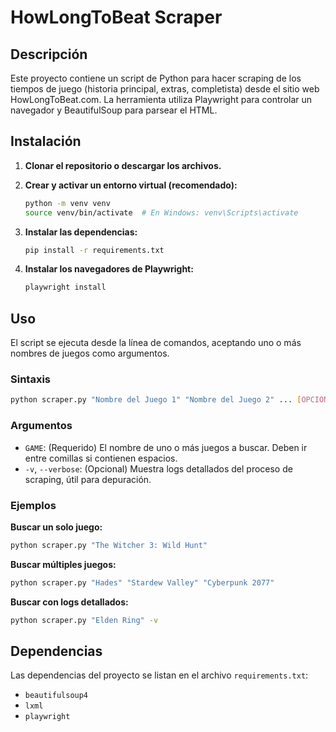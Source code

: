 # HowLongToBeat Scraper

## Descripción

Este proyecto contiene un script de Python para hacer scraping de los tiempos de juego (historia principal, extras, completista) desde el sitio web HowLongToBeat.com. La herramienta utiliza Playwright para controlar un navegador y BeautifulSoup para parsear el HTML.

## Instalación

1.  **Clonar el repositorio o descargar los archivos.**

2.  **Crear y activar un entorno virtual (recomendado):**
    ```bash
    python -m venv venv
    source venv/bin/activate  # En Windows: venv\Scripts\activate
    ```

3.  **Instalar las dependencias:**
    ```bash
    pip install -r requirements.txt
    ```

4.  **Instalar los navegadores de Playwright:**
    ```bash
    playwright install
    ```

## Uso

El script se ejecuta desde la línea de comandos, aceptando uno o más nombres de juegos como argumentos.

### Sintaxis

```bash
python scraper.py "Nombre del Juego 1" "Nombre del Juego 2" ... [OPCIONES]
```

### Argumentos

*   `GAME`: (Requerido) El nombre de uno o más juegos a buscar. Deben ir entre comillas si contienen espacios.
*   `-v`, `--verbose`: (Opcional) Muestra logs detallados del proceso de scraping, útil para depuración.

### Ejemplos

**Buscar un solo juego:**

```bash
python scraper.py "The Witcher 3: Wild Hunt"
```

**Buscar múltiples juegos:**

```bash
python scraper.py "Hades" "Stardew Valley" "Cyberpunk 2077"
```

**Buscar con logs detallados:**

```bash
python scraper.py "Elden Ring" -v
```

## Dependencias

Las dependencias del proyecto se listan en el archivo `requirements.txt`:

*   `beautifulsoup4`
*   `lxml`
*   `playwright`